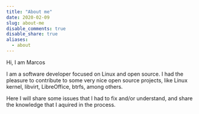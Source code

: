 ```yaml
---
title: "About me"
date: 2020-02-09
slug: about-me
disable_comments: true
disable_share: true
aliases:
  - about
---
```


Hi, I am Marcos

I am a software developer focused on Linux and open source. I had the pleasure to contribute to some very nice open source projects, like Linux kernel, libvirt, LibreOffice, btrfs, among others.

Here I will share some issues that I had to fix and/or understand, and share the knowledge that I aquired in the process.
